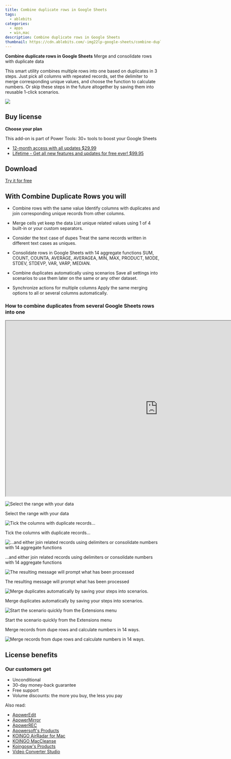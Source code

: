 ```yaml
---
title: Combine duplicate rows in Google Sheets
tags: 
  - ablebits
categories: 
  - apps
  - win,mac
description: Combine duplicate rows in Google Sheets
thumbnail: https://cdn.ablebits.com/-img22lp-google-sheets/combine-duplicate-rows/header-cover.webp
---
```


**Combine duplicate rows in Google Sheets**
Merge and consolidate rows with duplicate data

This smart utility combines multiple rows into one based on duplicates in 3 steps. Just pick all columns with repeated records, set the delimiter to merge corresponding unique values, and choose the function to calculate numbers. Or skip these steps in the future altogether by saving them into reusable 1-click scenarios.

![](https://cdn.ablebits.com/-img22lp-google-sheets/combine-duplicate-rows/header-cover.webp)

## Buy license

**Choose your plan**

This add-on is part of Power Tools: 30+ tools to boost your Google Sheets

- [12-month access with all updates $29.99](https://secure.2checkout.com/order/checkout.php?PRODS=4721564&QTY=1&CART=1&AFFILIATE=108875&CARD=2&DESIGN_TYPE=2&SHORT_FORM=1&COUPON=OOfrPTaftrTRL1&CLEAN_CART=ALL&SRC=website)
- [Lifetime - Get all new features and updates for free ever! $99.95](https://secure.2checkout.com/order/checkout.php?PRODS=4726807&QTY=1&CART=1&AFFILIATE=108875&CARD=2&DESIGN_TYPE=2&SHORT_FORM=1&CLEAN_CART=ALL&SRC=website)

## Download

[Try it for free](https://workspace.google.com/marketplace/app/power_tools/1058867473888)

## With Combine Duplicate Rows you will

-   Combine rows with the same value Identify columns with duplicates and join corresponding unique records from other columns.
-   Merge cells yet keep the data List unique related values using 1 of 4 built-in or your custom separators.
-   Consider the text case of dupes Treat the same records written in different text cases as uniques.

-   Consolidate rows in Google Sheets with 14 aggregate functions SUM, COUNT, COUNTA, AVERAGE, AVERAGEA, MIN, MAX, PRODUCT, MODE, STDEV, STDEVP, VAR, VARP, MEDIAN.
-   Combine duplicates automatically using scenarios Save all settings into scenarios to use them later on the same or any other dataset.
-   Synchronize actions for multiple columns Apply the same merging options to all or several columns automatically.

### How to combine duplicates from several Google Sheets rows into one

<iframe loading="lazy" width="984" height="567" class="" src="https://www.youtube-nocookie.com/embed/v7Vrz2rY0iM" allow="encrypted-media" allowfullscreen=""></iframe>

 ![Select the range with your data](https://cdn.ablebits.com/-img22lp-google-sheets/combine-duplicate-rows/select-data.png)

Select the range with your data

 ![Tick the columns with duplicate records…](https://cdn.ablebits.com/-img22lp-google-sheets/combine-duplicate-rows/choose-key-columns-with-dupes.png)

Tick the columns with duplicate records…

 ![…and either join related records using delimiters or consolidate numbers with 14 aggregate functions](https://cdn.ablebits.com/-img22lp-google-sheets/combine-duplicate-rows/choose-values-to-merge.png)

…and either join related records using delimiters or consolidate numbers with 14 aggregate functions

 ![The resulting message will prompt what has been processed](https://cdn.ablebits.com/-img22lp-google-sheets/combine-duplicate-rows/see-result-message.png)

The resulting message will prompt what has been processed

 ![Merge duplicates automatically by saving your steps into scenarios.](https://cdn.ablebits.com/-img22lp-google-sheets/combine-duplicate-rows/save-scenarios.png)

Merge duplicates automatically by saving your steps into scenarios.

 ![Start the scenario quickly from the Extensions menu](https://cdn.ablebits.com/-img22lp-google-sheets/combine-duplicate-rows/run-scenarios.png)

Start the scenario quickly from the Extensions menu

Merge records from dupe rows and calculate numbers in 14 ways.

 ![Merge records from dupe rows and calculate numbers in 14 ways.](https://cdn.ablebits.com/-img22lp-google-sheets/combine-duplicate-rows/scheme-combine-duplicate-rows-2x.png)

## License benefits

### Our customers get

- Unconditional
- 30-day money-back guarantee
- Free support
- Volume discounts: the more you buy, the less you pay 

<ins class="adsbygoogle"
      style="display:block"
      data-ad-client="ca-pub-7571918770474297"
      data-ad-slot="8358498916"
      data-ad-format="auto"
      data-full-width-responsive="true"></ins>

<span class="atpl-alsoreadstyle">Also read:</span>
<div><ul>
<li><a href="https://tools.techidaily.com/apowersoft/video-editor/"><u>ApowerEdit</u></a></li>
<li><a href="https://tools.techidaily.com/apowersoft/phone-mirror/"><u>ApowerMirror</u></a></li>
<li><a href="https://tools.techidaily.com/apowersoft/record-all-screen/"><u>ApowerREC</u></a></li>
<li><a href="https://tools.techidaily.com/apowersoft/products/"><u>Apowersoft's Products</u></a></li>
<li><a href="https://tools.techidaily.com/koingosw/airradar/"><u>KOINGO AirRadar for Mac</u></a></li>
<li><a href="https://tools.techidaily.com/koingosw/maccleanse/"><u>KOINGO MacCleanse</u></a></li>
<li><a href="https://tools.techidaily.com/koingosw/products/"><u>Koingosw's Products</u></a></li>
<li><a href="https://tools.techidaily.com/apowersoft/video-converter-studio/"><u>Video Converter Studio</u></a></li>
</ul></div>

